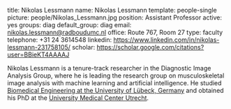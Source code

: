 title: Nikolas Lessmann
name: Nikolas Lessmann
template: people-single
picture: people/Nikolas_Lessmann.jpg
position: Assistant Professor
active: yes
groups: diag
default_group: diag
email: nikolas.lessmann@radboudumc.nl
office: Route 767, Room 27
type: faculty
telephone: +31 24 3614548
linkedin: https://www.linkedin.com/in/nikolas-lessmann-231758105/
scholar: https://scholar.google.com/citations?user=BBieKT4AAAAJ

Nikolas Lessmann is a tenure-track researcher in the Diagnostic Image Analysis Group, where he is leading the research group on musculoskeletal image analysis with machine learning and artificial intelligence. He studied [Biomedical Engineering at the University of Lübeck, Germany](https://www.uni-luebeck.de/en/studies/degree-programmes/medical-engineering-science.html) and obtained his PhD at the [University Medical Center Utrecht](https://www.isi.uu.nl/).
